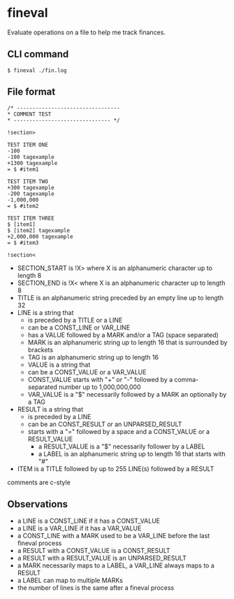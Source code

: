 # fineval
Evaluate operations on a file to help me track finances.

## CLI command
`$ fineval ./fin.log`

## File format
```
/* ---------------------------------
* COMMENT TEST
* ------------------------------- */

!section>

TEST ITEM ONE
-100
-100 tagexample 
+1300 tagexample
= $ #item1

TEST ITEM TWO
+300 tagexample 
-200 tagexample 
-1,000,000
= $ #item2

TEST ITEM THREE
$ [item1]
$ [item2] tagexample
+2,000,000 tagexample 
= $ #item3

!section<
```

- SECTION_START is !X> where X is an alphanumeric character up to length 8
- SECTION_END is !X< where X is an alphanumeric character up to length 8
- TITLE is an alphanumeric string preceded by an empty line up to length 32
- LINE is a string that
  - is preceded by a TITLE or a LINE
  - can be a CONST_LINE or VAR_LINE
  - has a VALUE followed by a MARK and/or a TAG (space separated)
  - MARK is an alphanumeric string up to length 16 that is surrounded by brackets
  - TAG is an alphanumeric string up to length 16
  - VALUE is a string that
  - can be a CONST_VALUE or a VAR_VALUE
  - CONST_VALUE starts with "+" or "-" followed by a comma-separated number up to 1,000,000,000
  - VAR_VALUE is a "$" necessarily followed by a MARK an optionally by a TAG
- RESULT is a string that
  - is preceded by a LINE
  - can be an CONST_RESULT or an UNPARSED_RESULT
  - starts with a "=" followed by a space and a CONST_VALUE or a RESULT_VALUE
    - a RESULT_VALUE is a "$" necessarily follower by a LABEL
    - a LABEL is an alphanumeric string up to length 16 that starts with "#"
- ITEM is a TITLE followed by up to 255 LINE(s) followed by a RESULT
	  
comments are c-style

## Observations

- a LINE is a CONST_LINE if it has a CONST_VALUE
- a LINE is a VAR_LINE if it has a VAR_VALUE
- a CONST_LINE with a MARK used to be a VAR_LINE before the last fineval process
- a RESULT with a CONST_VALUE is a CONST_RESULT
- a RESULT with a RESULT_VALUE is an UNPARSED_RESULT
- a MARK necessarily maps to a LABEL, a VAR_LINE always maps to a RESULT
- a LABEL can map to multiple MARKs
- the number of lines is the same after a fineval process

